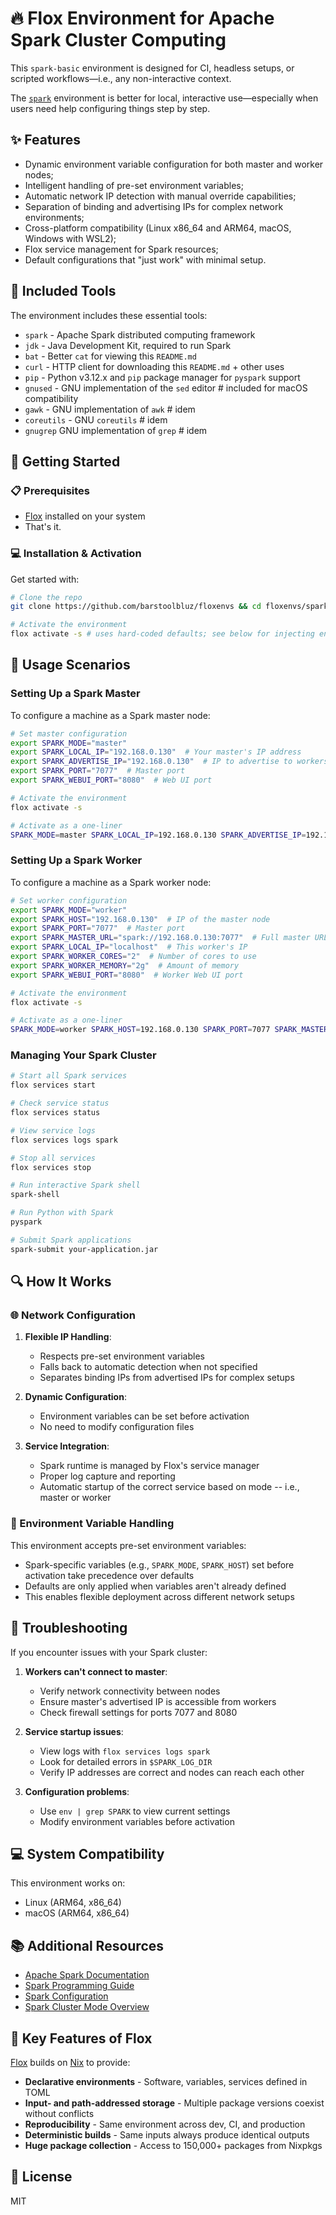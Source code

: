 # 🔥 Flox Environment for Apache Spark Cluster Computing

This `spark-basic` environment is designed for CI, headless setups, or scripted workflows—i.e., any non-interactive context.

The [`spark`](https://github.com/barstoolbluz/floxenvs/tree/main/spark/) environment is better for local, interactive use—especially when users need help configuring things step by step.

## ✨ Features

- Dynamic environment variable configuration for both master and worker nodes;
- Intelligent handling of pre-set environment variables;
- Automatic network IP detection with manual override capabilities;
- Separation of binding and advertising IPs for complex network environments;
- Cross-platform compatibility (Linux x86_64 and ARM64, macOS, Windows with WSL2);
- Flox service management for Spark resources;
- Default configurations that "just work" with minimal setup.

## 🧰 Included Tools

The environment includes these essential tools:

- `spark` - Apache Spark distributed computing framework
- `jdk` - Java Development Kit, required to run Spark
- `bat` - Better `cat` for viewing this `README.md`
- `curl` - HTTP client for downloading this `README.md` + other uses
- `pip` - Python v3.12.x and `pip` package manager for `pyspark` support
- `gnused` - GNU implementation of the `sed` editor # included for macOS compatibility
- `gawk` - GNU implementation of `awk` # idem
- `coreutils` - GNU `coreutils` # idem
- `gnugrep` GNU implementation of `grep` # idem

## 🏁 Getting Started

### 📋 Prerequisites

- [Flox](https://flox.dev/get) installed on your system
- That's it.

### 💻 Installation & Activation

Get started with:

```sh
# Clone the repo
git clone https://github.com/barstoolbluz/floxenvs && cd floxenvs/spark-basic

# Activate the environment
flox activate -s # uses hard-coded defaults; see below for injecting env vars and activating
```

## 📝 Usage Scenarios

### Setting Up a Spark Master

To configure a machine as a Spark master node:

```bash
# Set master configuration
export SPARK_MODE="master"
export SPARK_LOCAL_IP="192.168.0.130"  # Your master's IP address
export SPARK_ADVERTISE_IP="192.168.0.130"  # IP to advertise to workers
export SPARK_PORT="7077"  # Master port
export SPARK_WEBUI_PORT="8080"  # Web UI port

# Activate the environment
flox activate -s

# Activate as a one-liner
SPARK_MODE=master SPARK_LOCAL_IP=192.168.0.130 SPARK_ADVERTISE_IP=192.168.0.130 SPARK_PORT=7077 SPARK_WEBUI_PORT=8080 flox activate -s
```

### Setting Up a Spark Worker

To configure a machine as a Spark worker node:

```bash
# Set worker configuration
export SPARK_MODE="worker"
export SPARK_HOST="192.168.0.130"  # IP of the master node
export SPARK_PORT="7077"  # Master port
export SPARK_MASTER_URL="spark://192.168.0.130:7077"  # Full master URL
export SPARK_LOCAL_IP="localhost"  # This worker's IP
export SPARK_WORKER_CORES="2"  # Number of cores to use
export SPARK_WORKER_MEMORY="2g"  # Amount of memory
export SPARK_WEBUI_PORT="8080"  # Worker Web UI port

# Activate the environment
flox activate -s

# Activate as a one-liner
SPARK_MODE=worker SPARK_HOST=192.168.0.130 SPARK_PORT=7077 SPARK_MASTER_URL=spark://192.168.0.130:7077 SPARK_LOCAL_IP=localhost SPARK_WORKER_CORES=2 SPARK_WORKER_MEMORY=2g SPARK_WEBUI_PORT=8080 flox activate -s
```

### Managing Your Spark Cluster

```bash
# Start all Spark services
flox services start

# Check service status
flox services status

# View service logs
flox services logs spark

# Stop all services
flox services stop

# Run interactive Spark shell
spark-shell

# Run Python with Spark
pyspark

# Submit Spark applications
spark-submit your-application.jar
```

## 🔍 How It Works

### 🌐 Network Configuration

1. **Flexible IP Handling**:
   - Respects pre-set environment variables
   - Falls back to automatic detection when not specified
   - Separates binding IPs from advertised IPs for complex setups

2. **Dynamic Configuration**:
   - Environment variables can be set before activation
   - No need to modify configuration files

3. **Service Integration**:
   - Spark runtime is managed by Flox's service manager
   - Proper log capture and reporting
   - Automatic startup of the correct service based on mode -- i.e., master or worker

### 🔧 Environment Variable Handling

This environment accepts pre-set environment variables:

- Spark-specific variables (e.g., `SPARK_MODE`, `SPARK_HOST`) set before activation take precedence over defaults
- Defaults are only applied when variables aren't already defined
- This enables flexible deployment across different network setups

## 🔧 Troubleshooting

If you encounter issues with your Spark cluster:

1. **Workers can't connect to master**:
   - Verify network connectivity between nodes
   - Ensure master's advertised IP is accessible from workers
   - Check firewall settings for ports 7077 and 8080

2. **Service startup issues**:
   - View logs with `flox services logs spark`
   - Look for detailed errors in `$SPARK_LOG_DIR`
   - Verify IP addresses are correct and nodes can reach each other

3. **Configuration problems**:
   - Use `env | grep SPARK` to view current settings
   - Modify environment variables before activation

## 💻 System Compatibility

This environment works on:
- Linux (ARM64, x86_64)
- macOS (ARM64, x86_64)

## 📚 Additional Resources

- [Apache Spark Documentation](https://spark.apache.org/documentation.html)
- [Spark Programming Guide](https://spark.apache.org/docs/latest/programming-guide.html)
- [Spark Configuration](https://spark.apache.org/docs/latest/configuration.html)
- [Spark Cluster Mode Overview](https://spark.apache.org/docs/latest/cluster-overview.html)

## 🔗 Key Features of Flox

[Flox](https://flox.dev/docs) builds on [Nix](https://github.com/NixOS/nix) to provide:

- **Declarative environments** - Software, variables, services defined in TOML
- **Input- and path-addressed storage** - Multiple package versions coexist without conflicts
- **Reproducibility** - Same environment across dev, CI, and production
- **Deterministic builds** - Same inputs always produce identical outputs
- **Huge package collection** - Access to 150,000+ packages from Nixpkgs

## 📝 License

MIT
